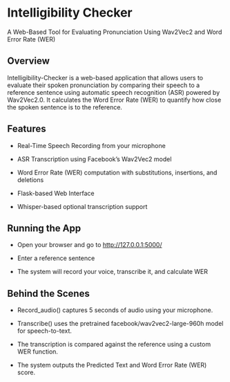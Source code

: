 # Intelligibility Checker
A Web-Based Tool for Evaluating Pronunciation Using Wav2Vec2 and Word Error Rate (WER)

## Overview
Intelligibility-Checker is a web-based application that allows users to evaluate their spoken pronunciation by comparing their speech to a reference sentence using automatic speech recognition (ASR) powered by Wav2Vec2.0. It calculates the Word Error Rate (WER) to quantify how close the spoken sentence is to the reference.

## Features
- Real-Time Speech Recording from your microphone

- ASR Transcription using Facebook’s Wav2Vec2 model

- Word Error Rate (WER) computation with substitutions, insertions, and deletions

- Flask-based Web Interface

- Whisper-based optional transcription support

## Running the App
- Open your browser and go to http://127.0.0.1:5000/

- Enter a reference sentence

- The system will record your voice, transcribe it, and calculate WER

## Behind the Scenes
- Record_audio() captures 5 seconds of audio using your microphone.

- Transcribe() uses the pretrained facebook/wav2vec2-large-960h model for speech-to-text.

- The transcription is compared against the reference using a custom WER function.

- The system outputs the Predicted Text and Word Error Rate (WER) score.

